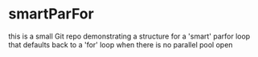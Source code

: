 # smartParFor

this is a small Git repo demonstrating a structure for a 'smart' parfor loop that defaults back to a 'for' loop when there is no parallel pool open
